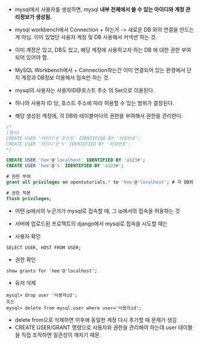
- mysql에서 사용자를 생성하면, mysql **내부 전체에서 쓸 수 있는 아이디와 계정 관리정보가 생성됨.**  

- mysql workbench에서 Connection + 하는거 
-> 새로운 DB 와의 연결을 만드는게 아님. 이미 있었던 사용자 계정 및 DB 사용해서 커넥션 하는 것. 
- 이미 계정은 있고, DB도 있고, 해당 계정에 사용하고자 하는 DB 에 대한 권한 부여되어 있어야 함. 
- MySQL Workbench에서 + Connection하는건 이미 연결되어 있는 환경에서 단지 계정과 DB정보 이용해서 접속만 하는 것.

- mysql의 사용자는 사용자ID@호스트 주소 의 Set으로 이용된다.
- 하나의 사용자 ID 당, 호스트 주소에 따라 허용할 수 있는 범위가 결정된다.
- 해당 생성된 계정에, 각 DB와 테이블마다의 권한을 부여해서 권한을 관리한다.

```sql
/*
[형식]
CREATE USER '아이디'@'호스트' IDENTIFIED BY '비밀번호'; 
CREATE USER '아이디'@'%' IDENTIFIED BY '비밀번호';
*/

CREATE USER 'hee'@'localhost' IDENTIFIED BY 'a123#';
CREATE USER 'hee'@'%' IDENTIFIED BY 'a123#';

# 권한 부여
grant all privileges on opentutorials.* to 'hee'@'localhost'; # 각 DB와 테이블마다 권한을 따로 부여할 수 있다. 

# 권한 적용
flush privileges;
```
- 어떤 ip에서의 누군가가 mysql로 접속할 때, 그 ip에서의 접속을 허용하는 것 
- 서버에 업로드된 프로젝트의 django에서 mysql로 접속을 시도할 때는 

- 사용자 확인
```
SELECT USER, HOST FROM USER;
```


- 권한 확인
```
show grants for 'hee'@'localhost';
```

- 유저 삭제 
```
mysql> drop user '사용자id';
또는
mysql> delete from mysql.user where user='사용자id';
```

- delete from으로 삭제하면 이후에 동일한 계정 다시 추가할 때 문제가 생김
- CREATE USER/GRANT 명령으로 사용자와 권한을 관리해야 하는데 user 테이블을 직접 조작하면 일관성이 깨지기 때문.


